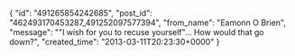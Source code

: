  {
   "id": "491265854242685",
   "post_id": "462493170453287_491252097577394",
   "from_name": "Eamonn O Brien",
   "message": "\"I wish for you to recuse yourself\"... How would that go down?",
   "created_time": "2013-03-11T20:23:30+0000"
 }
